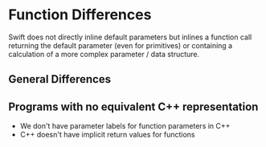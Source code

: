 # Function Differences
Swift does not directly inline default parameters but inlines a function call returning the 
default parameter (even for primitives) or containing a calculation of a more complex parameter / data structure.
## General Differences


## Programs with no equivalent C++ representation
* We don't have parameter labels for function parameters in C++
* C++ doesn't have implicit return values for functions
